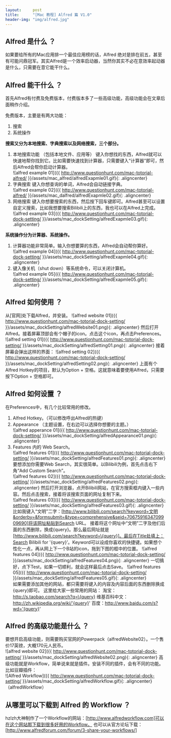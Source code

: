 ```yaml
---
layout:     post
title:      "[Mac 教程] Alfred 篇 V1.0"
header-img: "img/alfred.jpg"
---
```


## Alfred 是什么 ？
如果要给所有的Mac应用排一个最佳应用榜的话，Alfred 绝对是排在前五，甚至有可能问鼎冠军。其实Alfred是一个效率启动器，当然你其实不必在意效率起动器是什么，只需要在意它能干什么。

## Alfred 能干什么 ？
首先Alfred有付费及免费版本，付费版本多了一些高级功能，高级功能会在文章后面稍作介绍。

免费版本，主要是有两大功能：
1. 搜索
2. 系统操作

**搜索又分为本地搜索、字典搜索以及网络搜索，三个部分。**
1. 本地搜索功能 （包括本地文件、应用等）
	键入你想找的东西，Alfred就可以快速地帮你找到它。比如需要快速找到计算器，只需要键入“计算器”即可，然后Alfred会帮你启动计算器。<br/>
  ![alfred example 01]({{ http://www.questionhunt.com/mac-totorial-alfred/ }}/assets/mac_alfred/alfredExapmle01.gif){: .aligncenter}<br/>
2. 字典搜索
	键入你想查询的单词，Alfred会自动链接字典。<br/>
  ![alfred example 02]({{ http://www.questionhunt.com/mac-totorial-alfred/ }}/assets/mac_dalfred/alfredExapmle02.gif){: .aligncenter}<br/>
3. 网络搜索
	键入你想要搜索的东西，然后按下回车键即可。Alfred甚至可以设置自定义搜索，比如我想要搜索Bilibili上的东西，我也可以在Alfred上完成。<br/>
  ![alfred example 03]({{ http://www.questionhunt.com/mac-totorial-dock-setting/ }}/assets/mac_dockSetting/alfredExapmle03.gif){: .aligncenter}<br/>

**系统操作分为计算器、系统操作。**
1. 计算器功能非常简单。输入你想要算的东西，Alfred会自动帮你算好。<br/>
  ![alfred example 04]({{ http://www.questionhunt.com/mac-totorial-dock-setting/ }}/assets/mac_dockSetting/alfredExapmle04.gif){: .aligncenter}<br/>
2. 键入像关机（shut down）等系统命令，可以关闭计算机。<br/>
  ![alfred example 05]({{ http://www.questionhunt.com/mac-totorial-dock-setting/ }}/assets/mac_dockSetting/alfredExapmle05.gif){: .aligncenter}<br/>

## Alfred 如何使用 ？
从[官网]处下载Alfred，并安装。
  ![alfred website 01]({{ http://www.questionhunt.com/mac-totorial-dock-setting/ }}/assets/mac_dockSetting/alfredWebsite01.png){: .aligncenter}
然后打开Alfred。接着屏幕顶部会有个帽子的icon。点击这个icon，再点击Preferences。
  ![alfred setting 01]({{ http://www.questionhunt.com/mac-totorial-dock-setting/ }}/assets/mac_dockSetting/alfredSetting01.png){: .aligncenter}
接着屏幕会弹出这样的界面：
  ![alfred setting 02]({{ http://www.questionhunt.com/mac-totorial-dock-setting/ }}/assets/mac_dockSetting/alfredSetting02.png){: .aligncenter}
上面有个Alfred Hotkey的项目，默认为Option + 空格。这就意味着要使用Alfred，只需要按下Option + 空格即可。

## Alfred 如何设置 ？
在Preferences中，有几个比较常用的修改。
1. Alfred Hotkey。（可以修改呼出Alfred的热键）
2. Appearance （主题设置，在右边可以选择你想要的主题。）<br/>
  ![alfred apperance 01]({{ http://www.questionhunt.com/mac-totorial-dock-setting/ }}/assets/mac_dockSetting/alfredAppearance01.png){: .aligncenter}
3. Features 内的 Web Search。<br/>
  ![alfred features 01]({{ http://www.questionhunt.com/mac-totorial-dock-setting/ }}/assets/mac_dockSetting/alfredFeatures01.png){: .aligncenter}
	要想添加你需要Web Search，其实很简单。以Bilibili为例，首先点击右下角“Add Custom Search”。<br/>
  ![alfred features 02]({{ http://www.questionhunt.com/mac-totorial-dock-setting/ }}/assets/mac_dockSetting/alfredFeatures02.png){: .aligncenter}
	然后打开浏览器，点开Bilibili网站，在官方搜索框内键入一些内容。然后点击搜索，接着将该搜索页面的网址复制下来。<br/>
  ![alfred features 03]({{ http://www.questionhunt.com/mac-totorial-dock-setting/ }}/assets/mac_dockSetting/alfredFeatures03.gif){: .aligncenter}<br/>
	比如我键入“文明”二字：[http://www.bilibili.com/search?keyword=文明&orderby=&formsubmit=&type=comprehensive&seid=7067591634709909690]将该网址粘贴到Search URL。
	接着将这个网址中“文明”二字及他们后面的东西删除，换成{query}。那么最后网址就是[http://www.bilibili.com/search?keyword=\{query}]。最后在Title处填上：Search Bilibili for '{query}’。Keyword可以设成你喜欢的快捷键。如果想个性化一点，再从网上下一个B站的icon，拖到下图的框中的位置。
  ![alfred features 04]({{ http://www.questionhunt.com/mac-totorial-dock-setting/ }}/assets/mac_dockSetting/alfredFeatures04.png){: .aligncenter}
	一切搞好，点下Test，如果一切顺利，就会这样最后点击Save。
  ![alfred features 05]({{ http://www.questionhunt.com/mac-totorial-dock-setting/ }}/assets/mac_dockSetting/alfredFeatures05.gif){: .aligncenter}<br/>
	如果需要添加其他的网站，都只需要将键入的内容及内容后面的东西删除换成{query}即可。
	这里给大家一些常用的网站：
	淘宝：http://s.taobao.com/search?q=\{query}
	维基百科中文：http://zh.wikipedia.org/wiki/'{query}'
	百度：http://www.baidu.com/s?wd='{query}'

## Alfred 的高级功能是什么 ？
要想开启高级功能，则需要购买官网的Powerpack（alfredWebsite02）。一个售价17英镑，大概170元人民币。<br/>
![alfred website 02]({{ http://www.questionhunt.com/mac-totorial-dock-setting/ }}/assets/mac_dockSetting/alfredWebsite02.png){: .aligncenter}
高级功能就是Workflow，简单说来就是插件。安装不同的插件，会有不同的功能。比如豆瓣插件：<br/>
![Alfred Workflow]({{ http://www.questionhunt.com/mac-totorial-dock-setting/ }}/assets/mac_dockSetting/alfredWorkflow.gif){: .aligncenter}<br/>（alfredWorkflow）

## 从哪里可以下载到 Alfred 的 Workflow ？
hzlzh大神制作了一个Workflow的网站：[http://www.alfredworkflow.com]可以在这个网站那下载到很多好用的Workflow。
也可以从官方论坛下载：[http://www.alfredforum.com/forum/3-share-your-workflows/]
